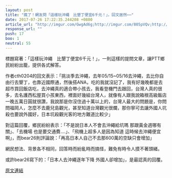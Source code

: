 ```yaml
---
layout: post
title: "瘋了！網友問「這樣玩沖繩　比墾丁便宜6千元！」，回文居然⋯⋯"
date: 2017-07-26 17:22:35.244208 +0800
article_url: "http://imgur.com/GwgAd6g;http://imgur.com/805pVQv;http://imgur.com/U31JofL;http://imgur.com/4CI6dTC;http://imgur.com/MYjDoXf;http://imgur.com/oIJKBG2"
response_url: ""
push: 17
boo: 1
neutral: 55
---
```


標題寫著：「這樣玩沖繩　比墾丁便宜6千元！」，一則這樣的提問文章，讓PTT鄉民紛紛出籠，提供各式解答。

作者cth0204的回文表示：「挑淡季去沖繩，去年05/15~05/16去沖繩，去比你自由行去墾丁，也靠近國際通，然後搭ANA，吃的我就沒記了，我有好幾晚都是去超市買回飯店吃，去沖繩真的適合帶小孩去，我看登機門去跟回，台灣人真的很多，去名護西松屋買小孩東西，裡面好幾組台灣人，就像有人跟我說箱根高級飯店一晚五萬日圓就很讚，我說那是你沒住過十萬以上的，台灣人最大的問題是，你問問福岡人，怎麼不去鹿兒島觀光，甚至知道台灣觀光很爛，那你寧可去讓外國人坑殺也要說外國好，日本坑殺觀光客的地方難道比較少」

對這篇回覆，鄉民紛紛表示：「不是說日本人不會去沖繩給坑嗎 那跟黃金週哪有關」、「去機場 也是要交通費....」、「飛機上超多人是因為知道 這時候去沖繩便宜啊」，而bear26則評論說：「再高日本人自己不去那600萬的空缺只會增加」

網民想法、背景各不相同，回答時而紛亂時而搞怪，難免有時令人摸不著頭緒。

或許bear26寫下的：「日本人去沖繩逐年下降 外國人卻增加」，是最認真的回覆。

<a href = "https://www.ptt.cc/bbs/Gossiping/M.1501050657.A.76C.html">原文連結</a>

